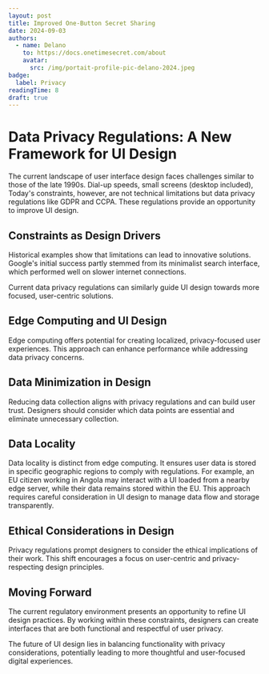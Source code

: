 ```yaml
---
layout: post
title: Improved One-Button Secret Sharing
date: 2024-09-03
authors:
  - name: Delano
    to: https://docs.onetimesecret.com/about
    avatar:
      src: /img/portait-profile-pic-delano-2024.jpeg
badge:
  label: Privacy
readingTime: 8
draft: true
---
```



# Data Privacy Regulations: A New Framework for UI Design

The current landscape of user interface design faces challenges similar to those of the late 1990s. Dial-up speeds, small screens (desktop included),  Today's constraints, however, are not technical limitations but data privacy regulations like GDPR and CCPA. These regulations provide an opportunity to improve UI design.

## Constraints as Design Drivers

Historical examples show that limitations can lead to innovative solutions. Google's initial success partly stemmed from its minimalist search interface, which performed well on slower internet connections.

Current data privacy regulations can similarly guide UI design towards more focused, user-centric solutions.

## Edge Computing and UI Design

Edge computing offers potential for creating localized, privacy-focused user experiences. This approach can enhance performance while addressing data privacy concerns.

## Data Minimization in Design

Reducing data collection aligns with privacy regulations and can build user trust. Designers should consider which data points are essential and eliminate unnecessary collection.

## Data Locality

Data locality is distinct from edge computing. It ensures user data is stored in specific geographic regions to comply with regulations. For example, an EU citizen working in Angola may interact with a UI loaded from a nearby edge server, while their data remains stored within the EU. This approach requires careful consideration in UI design to manage data flow and storage transparently.

## Ethical Considerations in Design

Privacy regulations prompt designers to consider the ethical implications of their work. This shift encourages a focus on user-centric and privacy-respecting design principles.

## Moving Forward

The current regulatory environment presents an opportunity to refine UI design practices. By working within these constraints, designers can create interfaces that are both functional and respectful of user privacy.

The future of UI design lies in balancing functionality with privacy considerations, potentially leading to more thoughtful and user-focused digital experiences.
